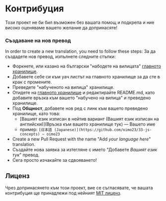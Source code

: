 # Контрибуция
Този проект не би бил възможен без вашата помощ и подкрепа и ние високо оценяваме вашето желание да допринасяте!

### Създаване на нов превод

In order to create a new translation, you need to follow these steps:
За да създадете нов превод, изпълнете следните стъпки:

* Форкнете, или казано на български "набодете на вилицата" [главното хранилище](https://github.com/leonardomso/33-js-concepts).
* Добавете себе си към уач листът на главното хранилище за да сте в крак с промените.
* Преведете "набученото на вилица" хранилище.
* Отидете на [главното хранилище](https://github.com/leonardomso/33-js-concepts) и редактирайте README.md, като добавите връзка към вашето "набучено на вилица" и преведено хранилище.
* Под **Общност**, добавете нов ред с линк към вашето преведено хранилище, като това: 
	* [Вашият език изписан в нейтив вариант (Вашият език изписан на английски)](Връзка към вашето хранилище тук) — Вашето име
	* пример: `[日本語 (Japanese)](https://github.com/oimo23/33-js-concepts) — oimo23`
* Create a new Pull Request with the name "Add *your language here*" translation.
* Създайте нова заявка за изтегляне с името "Добавете *Вашият език тук*" превод.
* Сега просто изчакайте за сдвояването!

## Лиценз
Чрез допринасянето към този проект, вие се съгласявате, че вашата контрибуция ще принадлежи под нейният [MIT лиценз](./LICENSE).
